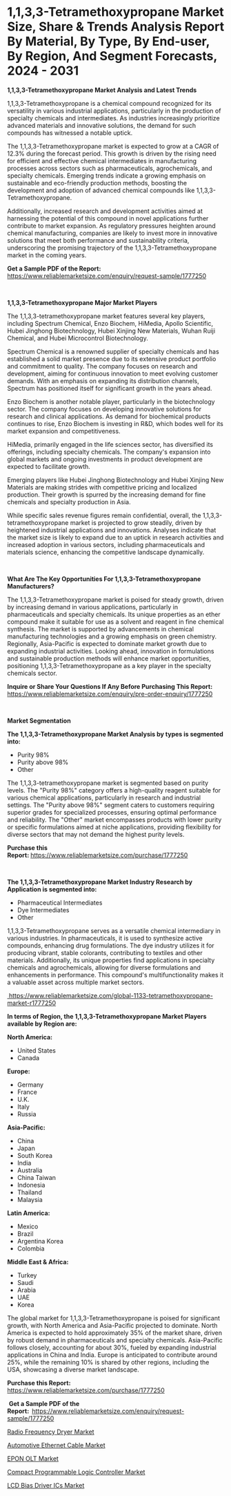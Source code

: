 <p><h1>1,1,3,3-Tetramethoxypropane Market Size, Share & Trends Analysis Report By Material, By Type, By End-user, By Region, And Segment Forecasts, 2024 - 2031</h1></p><p><strong>1,1,3,3-Tetramethoxypropane Market Analysis and Latest Trends</strong></p>
<p><p>1,1,3,3-Tetramethoxypropane is a chemical compound recognized for its versatility in various industrial applications, particularly in the production of specialty chemicals and intermediates. As industries increasingly prioritize advanced materials and innovative solutions, the demand for such compounds has witnessed a notable uptick.</p><p>The 1,1,3,3-Tetramethoxypropane market is expected to grow at a CAGR of 12.3% during the forecast period. This growth is driven by the rising need for efficient and effective chemical intermediates in manufacturing processes across sectors such as pharmaceuticals, agrochemicals, and specialty chemicals. Emerging trends indicate a growing emphasis on sustainable and eco-friendly production methods, boosting the development and adoption of advanced chemical compounds like 1,1,3,3-Tetramethoxypropane.</p><p>Additionally, increased research and development activities aimed at harnessing the potential of this compound in novel applications further contribute to market expansion. As regulatory pressures heighten around chemical manufacturing, companies are likely to invest more in innovative solutions that meet both performance and sustainability criteria, underscoring the promising trajectory of the 1,1,3,3-Tetramethoxypropane market in the coming years.</p></p>
<p><strong>Get a Sample PDF of the Report:&nbsp;</strong> <a href="https://www.reliablemarketsize.com/enquiry/request-sample/1777250?utm_campaign=1600&utm_medium=2&utm_source=Github&utm_content=ia&utm_term=13102024&utm_id=1133-tetramethoxypropane">https://www.reliablemarketsize.com/enquiry/request-sample/1777250</a></p>
<p>&nbsp;</p>
<p><strong>1,1,3,3-Tetramethoxypropane Major Market Players</strong></p>
<p><p>The 1,1,3,3-tetramethoxypropane market features several key players, including Spectrum Chemical, Enzo Biochem, HiMedia, Apollo Scientific, Hubei Jinghong Biotechnology, Hubei Xinjing New Materials, Wuhan Ruiji Chemical, and Hubei Microcontrol Biotechnology. </p><p>Spectrum Chemical is a renowned supplier of specialty chemicals and has established a solid market presence due to its extensive product portfolio and commitment to quality. The company focuses on research and development, aiming for continuous innovation to meet evolving customer demands. With an emphasis on expanding its distribution channels, Spectrum has positioned itself for significant growth in the years ahead.</p><p>Enzo Biochem is another notable player, particularly in the biotechnology sector. The company focuses on developing innovative solutions for research and clinical applications. As demand for biochemical products continues to rise, Enzo Biochem is investing in R&D, which bodes well for its market expansion and competitiveness.</p><p>HiMedia, primarily engaged in the life sciences sector, has diversified its offerings, including specialty chemicals. The company's expansion into global markets and ongoing investments in product development are expected to facilitate growth.</p><p>Emerging players like Hubei Jinghong Biotechnology and Hubei Xinjing New Materials are making strides with competitive pricing and localized production. Their growth is spurred by the increasing demand for fine chemicals and specialty production in Asia.</p><p>While specific sales revenue figures remain confidential, overall, the 1,1,3,3-tetramethoxypropane market is projected to grow steadily, driven by heightened industrial applications and innovations. Analyses indicate that the market size is likely to expand due to an uptick in research activities and increased adoption in various sectors, including pharmaceuticals and materials science, enhancing the competitive landscape dynamically.</p></p>
<p>&nbsp;</p>
<p><strong>What Are The Key Opportunities For 1,1,3,3-Tetramethoxypropane Manufacturers?</strong></p>
<p><p>The 1,1,3,3-Tetramethoxypropane market is poised for steady growth, driven by increasing demand in various applications, particularly in pharmaceuticals and specialty chemicals. Its unique properties as an ether compound make it suitable for use as a solvent and reagent in fine chemical synthesis. The market is supported by advancements in chemical manufacturing technologies and a growing emphasis on green chemistry. Regionally, Asia-Pacific is expected to dominate market growth due to expanding industrial activities. Looking ahead, innovation in formulations and sustainable production methods will enhance market opportunities, positioning 1,1,3,3-Tetramethoxypropane as a key player in the specialty chemicals sector.</p></p>
<p><strong>Inquire or Share Your Questions If Any Before Purchasing This Report:</strong> <a href="https://www.reliablemarketsize.com/enquiry/pre-order-enquiry/1777250?utm_campaign=1600&utm_medium=2&utm_source=Github&utm_content=ia&utm_term=13102024&utm_id=1133-tetramethoxypropane">https://www.reliablemarketsize.com/enquiry/pre-order-enquiry/1777250</a></p>
<p>&nbsp;</p>
<p><strong>Market Segmentation</strong></p>
<p><strong>The 1,1,3,3-Tetramethoxypropane Market Analysis by types is segmented into:</strong></p>
<p><ul><li>Purity 98%</li><li>Purity above 98%</li><li>Other</li></ul></p>
<p><p>The 1,1,3,3-tetramethoxypropane market is segmented based on purity levels. The "Purity 98%" category offers a high-quality reagent suitable for various chemical applications, particularly in research and industrial settings. The "Purity above 98%" segment caters to customers requiring superior grades for specialized processes, ensuring optimal performance and reliability. The "Other" market encompasses products with lower purity or specific formulations aimed at niche applications, providing flexibility for diverse sectors that may not demand the highest purity levels.</p></p>
<p><strong>Purchase this Report:&nbsp;</strong><a href="https://www.reliablemarketsize.com/purchase/1777250?utm_campaign=1600&utm_medium=2&utm_source=Github&utm_content=ia&utm_term=13102024&utm_id=1133-tetramethoxypropane">https://www.reliablemarketsize.com/purchase/1777250</a></p>
<p>&nbsp;</p>
<p><strong>The 1,1,3,3-Tetramethoxypropane Market Industry Research by Application is segmented into:</strong></p>
<p><ul><li>Pharmaceutical Intermediates</li><li>Dye Intermediates</li><li>Other</li></ul></p>
<p><p>1,1,3,3-Tetramethoxypropane serves as a versatile chemical intermediary in various industries. In pharmaceuticals, it is used to synthesize active compounds, enhancing drug formulations. The dye industry utilizes it for producing vibrant, stable colorants, contributing to textiles and other materials. Additionally, its unique properties find applications in specialty chemicals and agrochemicals, allowing for diverse formulations and enhancements in performance. This compound's multifunctionality makes it a valuable asset across multiple market sectors.</p></p>
<p><a href="https://www.reliablemarketsize.com/global-1133-tetramethoxypropane-market-r1777250?utm_campaign=1600&utm_medium=2&utm_source=Github&utm_content=ia&utm_term=13102024&utm_id=1133-tetramethoxypropane">&nbsp;https://www.reliablemarketsize.com/global-1133-tetramethoxypropane-market-r1777250</a></p>
<p><strong>In terms of Region, the 1,1,3,3-Tetramethoxypropane Market Players available by Region are:</strong></p>
<p>
    <p> <strong> North America: </strong>
        <ul>
            <li>United States</li>
            <li>Canada</li>
        </ul>
        </p> 
    <p> <strong> Europe: </strong>
        <ul>
            <li>Germany</li>
            <li>France</li>
            <li>U.K.</li>
            <li>Italy</li>
            <li>Russia</li>
        </ul>
        </p> 
    <p> <strong> Asia-Pacific: </strong>
        <ul>
            <li>China</li>
            <li>Japan</li>
            <li>South Korea</li>
            <li>India</li>
            <li>Australia</li>
            <li>China Taiwan</li>
            <li>Indonesia</li>
            <li>Thailand</li>
            <li>Malaysia</li>
        </ul>
        </p> 
    <p> <strong> Latin America: </strong>
        <ul>
            <li>Mexico</li>
            <li>Brazil</li>
            <li>Argentina Korea</li>
            <li>Colombia</li>
        </ul>
        </p> 
    <p> <strong> Middle East & Africa: </strong>
        <ul>
            <li>Turkey</li>
            <li>Saudi</li>
            <li>Arabia</li>
            <li>UAE</li>
            <li>Korea</li>
        </ul>
    </p>
    </p>
<p><p>The global market for 1,1,3,3-Tetramethoxypropane is poised for significant growth, with North America and Asia-Pacific projected to dominate. North America is expected to hold approximately 35% of the market share, driven by robust demand in pharmaceuticals and specialty chemicals. Asia-Pacific follows closely, accounting for about 30%, fueled by expanding industrial applications in China and India. Europe is anticipated to contribute around 25%, while the remaining 10% is shared by other regions, including the USA, showcasing a diverse market landscape.</p></p>
<p><strong>Purchase this Report: </strong><a href="https://www.reliablemarketsize.com/purchase/1777250?utm_campaign=1600&utm_medium=2&utm_source=Github&utm_content=ia&utm_term=13102024&utm_id=1133-tetramethoxypropane">https://www.reliablemarketsize.com/purchase/1777250</a></p>
<p>&nbsp;<strong>Get a Sample PDF of the Report:&nbsp;&nbsp;</strong><a href="https://www.reliablemarketsize.com/enquiry/request-sample/1777250?utm_campaign=1600&utm_medium=2&utm_source=Github&utm_content=ia&utm_term=13102024&utm_id=1133-tetramethoxypropane">https://www.reliablemarketsize.com/enquiry/request-sample/1777250</a></p>
<p><strong></strong></p>
<p><p><a href="https://issuu.com/reportprime-2/docs/radio-frequency-dryer-market-size-2_48383f7b80d29b?utm_campaign=1600&utm_medium=2&utm_source=Github&utm_content=ia&utm_term=13102024&utm_id=1133-tetramethoxypropane">Radio Frequency Dryer Market</a></p><p><a href="https://www.linkedin.com/pulse/automotive-ethernet-cable-industry-forecast-market-shifts-l1qme?utm_campaign=1600&utm_medium=2&utm_source=Github&utm_content=ia&utm_term=13102024&utm_id=1133-tetramethoxypropane">Automotive Ethernet Cable Market</a></p><p><a href="https://www.linkedin.com/pulse/exploring-epon-olt-market-dynamics-global-trends-future-k7gpe?utm_campaign=1600&utm_medium=2&utm_source=Github&utm_content=ia&utm_term=13102024&utm_id=1133-tetramethoxypropane">EPON OLT Market</a></p><p><a href="https://issuu.com/reportprime-2/docs/compact-programmable-logic-controll_1f44837e761d8e?utm_campaign=1600&utm_medium=2&utm_source=Github&utm_content=ia&utm_term=13102024&utm_id=1133-tetramethoxypropane">Compact Programmable Logic Controller Market</a></p><p><a href="https://github.com/santosh758595/Market-Research-Report-List-6/blob/main/lcd-bias-driver-ics-market.md?utm_campaign=1600&utm_medium=2&utm_source=Github&utm_content=ia&utm_term=13102024&utm_id=1133-tetramethoxypropane">LCD Bias Driver ICs Market</a></p></p>